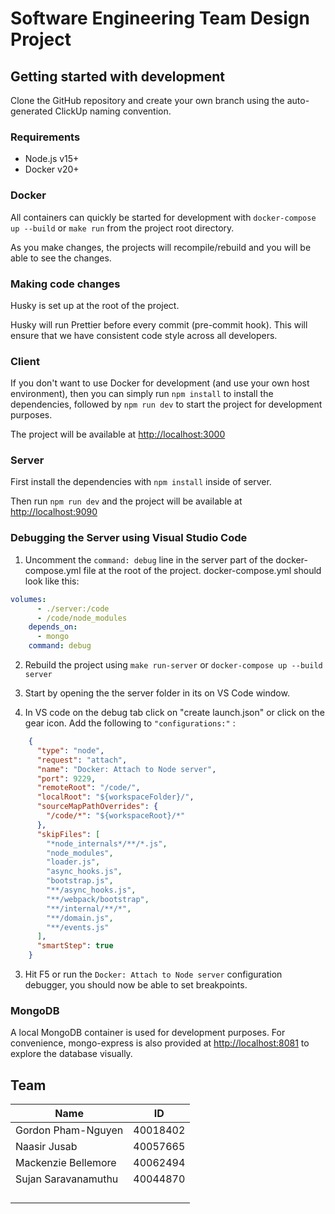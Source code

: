 # Software Engineering Team Design Project

## Getting started with development

Clone the GitHub repository and create your own branch using the auto-generated ClickUp naming convention.

### Requirements

- Node.js v15+
- Docker v20+

### Docker

All containers can quickly be started for development with `docker-compose up --build` or `make run` from the project root directory.

As you make changes, the projects will recompile/rebuild and you will be able to see the changes.

### Making code changes

Husky is set up at the root of the project.

Husky will run Prettier before every commit (pre-commit hook). This will ensure that we have consistent code style across all developers.

### Client

If you don't want to use Docker for development (and use your own host environment), then you can simply run `npm install` to install the dependencies, followed by `npm run dev` to start the project for development purposes.

The project will be available at <http://localhost:3000>

### Server

First install the dependencies with `npm install` inside of server.

Then run `npm run dev` and the project will be available at <http://localhost:9090>

### Debugging the Server using Visual Studio Code
1. Uncomment the `command: debug` line in the server part of the docker-compose.yml file at the root of the project. docker-compose.yml should look like this:

```yml
volumes:
      - ./server:/code
      - /code/node_modules
    depends_on:
      - mongo
    command: debug 
```

2.  Rebuild the project using `make run-server` or `docker-compose up --build server`
   
3. Start by opening the the server folder in its on VS Code window.
   
4. In VS code on the debug tab click on "create launch.json" or click on the gear icon. Add the following to `"configurations:"` :
```json
    {
      "type": "node",
      "request": "attach",
      "name": "Docker: Attach to Node server",
      "port": 9229,
      "remoteRoot": "/code/",
      "localRoot": "${workspaceFolder}/",
      "sourceMapPathOverrides": {
        "/code/*": "${workspaceRoot}/*"
      },
      "skipFiles": [
        "*node_internals*/**/*.js",
        "node_modules",
        "loader.js",
        "async_hooks.js",
        "bootstrap.js",
        "**/async_hooks.js",
        "**/webpack/bootstrap",
        "**/internal/**/*",
        "**/domain.js",
        "**/events.js"
      ],
      "smartStep": true
    }
```

3. Hit F5 or run the `Docker: Attach to Node server` configuration debugger, you should now be able to set breakpoints.


### MongoDB

A local MongoDB container is used for development purposes. For convenience, mongo-express is also provided at <http://localhost:8081> to explore the database visually.

## Team

| Name               | ID       |
| ------------------ | -------- |
| Gordon Pham-Nguyen | 40018402 |
| Naasir Jusab       | 40057665 |
| Mackenzie Bellemore| 40062494 |
| Sujan Saravanamuthu| 40044870 |
|                    |          |
|                    |          |
|                    |          |
|                    |          |
